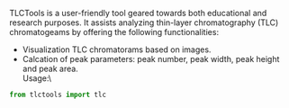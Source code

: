 TLCTools is a user-friendly tool geared towards both educational and research purposes. It assists analyzing thin-layer chromatography (TLC) chromatogeams by offering the following functionalities:
* Visualization TLC chromatorams based on images.
* Calcation of peak parameters: peak number, peak width, peak height and peak area.\
Usage:\
```python
from tlctools import tlc
```
